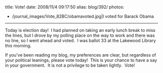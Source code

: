 title: Vote!
date: 2008/11/4 09:17:50
alias: blog/392/
photos:
- /journal_images/Vote_82BC/obamavoted.jpg|I voted for Barack Obama
---
Today is election day!  I had planned on taking an early lunch break to miss the lines, but I drove by my polling place on the way to work and there was no line, so I went ahead and voted.  I was ballot 33 at the Lakewood Library this morning. 

If you've been reading my blog, my preferences are clear, but regardless of your political leanings, please vote today!  This is your chance to have a say in your government.  It is not a privilege to be taken lightly.  Vote!